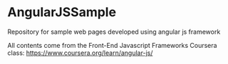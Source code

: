 # AngularJSSample
Repository for sample web pages developed using angular js framework

All contents come from the Front-End Javascript Frameworks Coursera class:
https://www.coursera.org/learn/angular-js/
